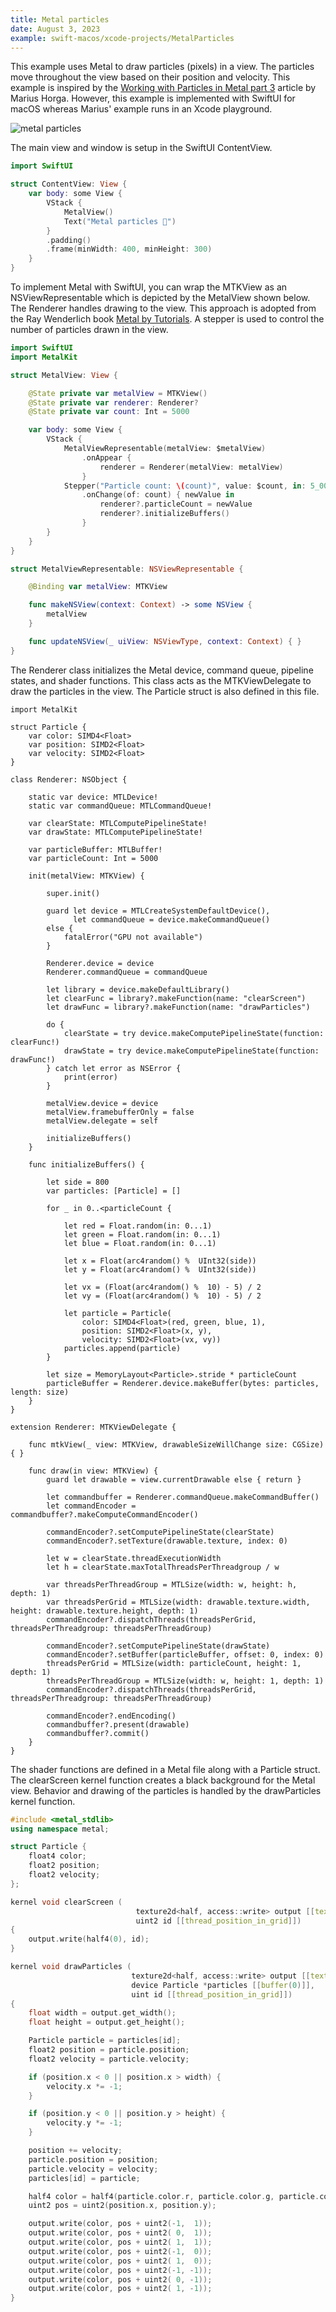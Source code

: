 ```yaml
---
title: Metal particles
date: August 3, 2023
example: swift-macos/xcode-projects/MetalParticles
---
```


This example uses Metal to draw particles (pixels) in a view. The particles move throughout the view based on their position and velocity. This example is inspired by the [Working with Particles in Metal part 3](https://metalkit.org/2017/11/30/working-with-particles-in-metal-part-3/) article by Marius Horga. However, this example is implemented with SwiftUI for macOS whereas Marius' example runs in an Xcode playground.

<p><img src="../img/metal-particles.png" style="max-width:400px;" alt="metal particles"></p>

The main view and window is setup in the SwiftUI ContentView.

```swift
import SwiftUI

struct ContentView: View {
    var body: some View {
        VStack {
            MetalView()
            Text("Metal particles 🤘")
        }
        .padding()
        .frame(minWidth: 400, minHeight: 300)
    }
}
```

To implement Metal with SwiftUI, you can wrap the MTKView as an NSViewRepresentable which is depicted by the MetalView shown below. The Renderer handles drawing to the view. This approach is adopted from the Ray Wenderlich book [Metal by Tutorials](https://www.raywenderlich.com/books/metal-by-tutorials). A stepper is used to control the number of particles drawn in the view.

```swift
import SwiftUI
import MetalKit

struct MetalView: View {

    @State private var metalView = MTKView()
    @State private var renderer: Renderer?
    @State private var count: Int = 5000

    var body: some View {
        VStack {
            MetalViewRepresentable(metalView: $metalView)
                .onAppear {
                    renderer = Renderer(metalView: metalView)
                }
            Stepper("Particle count: \(count)", value: $count, in: 5_000...55_000, step: 10_000)
                .onChange(of: count) { newValue in
                    renderer?.particleCount = newValue
                    renderer?.initializeBuffers()
                }
        }
    }
}

struct MetalViewRepresentable: NSViewRepresentable {

    @Binding var metalView: MTKView

    func makeNSView(context: Context) -> some NSView {
        metalView
    }

    func updateNSView(_ uiView: NSViewType, context: Context) { }
}
```

The Renderer class initializes the Metal device, command queue, pipeline states, and shader functions. This class acts as the MTKViewDelegate to draw the particles in the view. The Particle struct is also defined in this file.

``` { .swift .pre1000 }
import MetalKit

struct Particle {
    var color: SIMD4<Float>
    var position: SIMD2<Float>
    var velocity: SIMD2<Float>
}

class Renderer: NSObject {

    static var device: MTLDevice!
    static var commandQueue: MTLCommandQueue!

    var clearState: MTLComputePipelineState!
    var drawState: MTLComputePipelineState!

    var particleBuffer: MTLBuffer!
    var particleCount: Int = 5000

    init(metalView: MTKView) {

        super.init()

        guard let device = MTLCreateSystemDefaultDevice(),
              let commandQueue = device.makeCommandQueue()
        else {
            fatalError("GPU not available")
        }

        Renderer.device = device
        Renderer.commandQueue = commandQueue

        let library = device.makeDefaultLibrary()
        let clearFunc = library?.makeFunction(name: "clearScreen")
        let drawFunc = library?.makeFunction(name: "drawParticles")

        do {
            clearState = try device.makeComputePipelineState(function: clearFunc!)
            drawState = try device.makeComputePipelineState(function: drawFunc!)
        } catch let error as NSError {
            print(error)
        }

        metalView.device = device
        metalView.framebufferOnly = false
        metalView.delegate = self

        initializeBuffers()
    }

    func initializeBuffers() {

        let side = 800
        var particles: [Particle] = []

        for _ in 0..<particleCount {

            let red = Float.random(in: 0...1)
            let green = Float.random(in: 0...1)
            let blue = Float.random(in: 0...1)

            let x = Float(arc4random() %  UInt32(side))
            let y = Float(arc4random() %  UInt32(side))

            let vx = (Float(arc4random() %  10) - 5) / 2
            let vy = (Float(arc4random() %  10) - 5) / 2

            let particle = Particle(
                color: SIMD4<Float>(red, green, blue, 1),
                position: SIMD2<Float>(x, y),
                velocity: SIMD2<Float>(vx, vy))
            particles.append(particle)
        }

        let size = MemoryLayout<Particle>.stride * particleCount
        particleBuffer = Renderer.device.makeBuffer(bytes: particles, length: size)
    }
}

extension Renderer: MTKViewDelegate {

    func mtkView(_ view: MTKView, drawableSizeWillChange size: CGSize) { }

    func draw(in view: MTKView) {
        guard let drawable = view.currentDrawable else { return }

        let commandbuffer = Renderer.commandQueue.makeCommandBuffer()
        let commandEncoder = commandbuffer?.makeComputeCommandEncoder()

        commandEncoder?.setComputePipelineState(clearState)
        commandEncoder?.setTexture(drawable.texture, index: 0)

        let w = clearState.threadExecutionWidth
        let h = clearState.maxTotalThreadsPerThreadgroup / w

        var threadsPerThreadGroup = MTLSize(width: w, height: h, depth: 1)
        var threadsPerGrid = MTLSize(width: drawable.texture.width, height: drawable.texture.height, depth: 1)
        commandEncoder?.dispatchThreads(threadsPerGrid, threadsPerThreadgroup: threadsPerThreadGroup)

        commandEncoder?.setComputePipelineState(drawState)
        commandEncoder?.setBuffer(particleBuffer, offset: 0, index: 0)
        threadsPerGrid = MTLSize(width: particleCount, height: 1, depth: 1)
        threadsPerThreadGroup = MTLSize(width: w, height: 1, depth: 1)
        commandEncoder?.dispatchThreads(threadsPerGrid, threadsPerThreadgroup: threadsPerThreadGroup)

        commandEncoder?.endEncoding()
        commandbuffer?.present(drawable)
        commandbuffer?.commit()
    }
}
```

The shader functions are defined in a Metal file along with a Particle struct. The clearScreen kernel function creates a black background for the Metal view. Behavior and drawing of the particles is handled by the drawParticles kernel function.

```cpp
#include <metal_stdlib>
using namespace metal;

struct Particle {
    float4 color;
    float2 position;
    float2 velocity;
};

kernel void clearScreen (
                            texture2d<half, access::write> output [[texture(0)]],
                            uint2 id [[thread_position_in_grid]])
{
    output.write(half4(0), id);
}

kernel void drawParticles (
                           texture2d<half, access::write> output [[texture(0)]],
                           device Particle *particles [[buffer(0)]],
                           uint id [[thread_position_in_grid]])
{
    float width = output.get_width();
    float height = output.get_height();

    Particle particle = particles[id];
    float2 position = particle.position;
    float2 velocity = particle.velocity;

    if (position.x < 0 || position.x > width) {
        velocity.x *= -1;
    }

    if (position.y < 0 || position.y > height) {
        velocity.y *= -1;
    }

    position += velocity;
    particle.position = position;
    particle.velocity = velocity;
    particles[id] = particle;

    half4 color = half4(particle.color.r, particle.color.g, particle.color.b, 1);
    uint2 pos = uint2(position.x, position.y);

    output.write(color, pos + uint2(-1,  1));
    output.write(color, pos + uint2( 0,  1));
    output.write(color, pos + uint2( 1,  1));
    output.write(color, pos + uint2(-1,  0));
    output.write(color, pos + uint2( 1,  0));
    output.write(color, pos + uint2(-1, -1));
    output.write(color, pos + uint2( 0, -1));
    output.write(color, pos + uint2( 1, -1));
}
```
